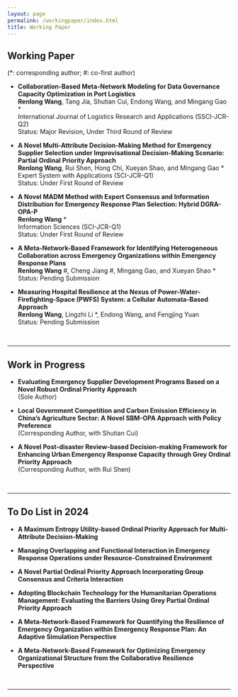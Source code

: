 ```yaml
---
layout: page
permalink: /workingpaper/index.html
title: Working Paper
---
```




## Working Paper
(*: corresponding author; #: co-first author)
<br>

- **Collaboration-Based Meta-Network Modeling for Data Governance Capacity Optimization in Port Logistics** <br>**Renlong Wang**, Tang Jia, Shutian Cui, Endong Wang, and Mingang Gao *<br> International Journal of Logistics Research and Applications (SSCI-JCR-Q2) <br>Status: Major Revision, Under Third Round of Review

- **A Novel Multi-Attribute Decision-Making Method for Emergency Supplier Selection under Improvisational Decision-Making Scenario: Partial Ordinal Priority Approach** <br>**Renlong Wang**, Rui Shen, Hong Chi, Xueyan Shao, and Mingang Gao *<br>Expert System with Applications (SCI-JCR-Q1) <br>Status: Under First Round of Review

- **A Novel MADM Method with Expert Consensus and Information Distribution for Emergency Response Plan Selection: Hybrid DGRA-OPA-P** <br>**Renlong Wang** * <br> Information Sciences (SCI-JCR-Q1) <br>Status: Under First Round of Review

- **A Meta-Network-Based Framework for Identifying Heterogeneous Collaboration across Emergency Organizations within Emergency Response Plans** <br>**Renlong Wang** #, Cheng Jiang #, Mingang Gao, and Xueyan Shao * <br>Status: Pending Submission

- **Measuring Hospital Resilience at the Nexus of Power-Water-Firefighting-Space (PWFS) System: a Cellular Automata-Based Approach** <br>**Renlong Wang**, Lingzhi Li *, Endong Wang, and Fengjing Yuan <br>Status: Pending Submission

  <br>

---

## Work in Progress
- **Evaluating Emergency Supplier Development Programs Based on a Novel Robust Ordinal Priority Approach** <br> (Sole Author)

- **Local Government Competition and Carbon Emission Efficiency in China’s Agriculture Sector: A Novel SBM-OPA Approach with Policy Preference** <br> (Corresponding Author, with Shutian Cui)

- **A Novel Post-disaster Review-based Decision-making Framework for Enhancing Urban Emergency Response Capacity through Grey Ordinal Priority Approach** <br> (Corresponding Author, with Rui Shen)

  <br>

---

## To Do List in 2024

- **A Maximum Entropy Utility-based Ordinal Priority Approach for Multi-Attribute Decision-Making**<br>

- **Managing Overlapping and Functional Interaction in Emergency Response Operations under Resource-Constrained Environment**<br>

- **A Novel Partial Ordinal Priority Approach Incorporating Group Consensus and Criteria Interaction** <br>

- **Adopting Blockchain Technology for the Humanitarian Operations Management: Evaluating the Barriers Using Grey Partial Ordinal Priority Approach** <br>

- **A Meta-Network-Based Framework for Quantifying the Resilience of Emergency Organization within Emergency Response Plan: An Adaptive Simulation Perspective** <br>

- **A Meta-Network-Based Framework for Optimizing Emergency Organizational Structure from the Collaborative Resilience Perspective** <br>

  <br>

---

